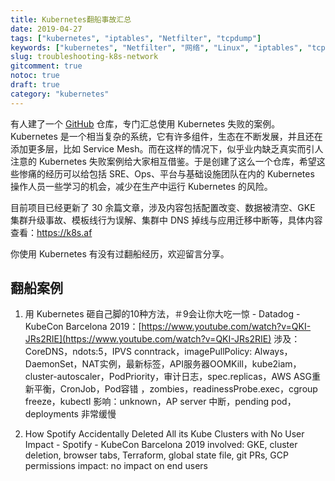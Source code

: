 ```yaml
---
title: Kubernetes翻船事故汇总
date: 2019-04-27
tags: ["kubernetes", "iptables", "Netfilter", "tcpdump"]
keywords: ["kubernetes", "Netfilter", "网络", "Linux", "iptables", "tcpdump", "防火墙"]
slug: troubleshooting-k8s-network
gitcomment: true
notoc: true
draft: true
category: "kubernetes"
---
```


有人建了一个 [GitHub](https://github.com/hjacobs/kubernetes-failure-stories) 仓库，专门汇总使用 Kubernetes 失败的案例。Kubernetes 是一个相当复杂的系统，它有许多组件，生态在不断发展，并且还在添加更多层，比如 Service Mesh。而在这样的情况下，似乎业内缺乏真实而引人注意的 Kubernetes 失败案例给大家相互借鉴。于是创建了这么一个仓库，希望这些惨痛的经历可以给包括 SRE、Ops、平台与基础设施团队在内的 Kubernetes 操作人员一些学习的机会，减少在生产中运行 Kubernetes 的风险。

目前项目已经更新了 30 余篇文章，涉及内容包括配置改变、数据被清空、GKE 集群升级事故、模板线行为误解、集群中 DNS 掉线与应用迁移中断等，具体内容查看：https://k8s.af

你使用 Kubernetes 有没有过翻船经历，欢迎留言分享。


## 翻船案例

1. 用 Kubernetes 砸自己脚的10种方法，＃9会让你大吃一惊 -  Datadog  -  KubeCon Barcelona 2019：[https://www.youtube.com/watch?v=QKI-JRs2RIE](https://www.youtube.com/watch?v=QKI-JRs2RIE)
涉及：CoreDNS，ndots:5，IPVS conntrack，imagePullPolicy: Always，DaemonSet，NAT实例，最新标签，API服务器OOMKill，kube2iam，cluster-autoscaler，PodPriority，审计日志，spec.replicas，AWS ASG重新平衡，CronJob，Pod容错 ，zombies，readinessProbe.exec，cgroup freeze，kubectl
影响：unknown，AP server 中断，pending pod，deployments 非常缓慢

2. How Spotify Accidentally Deleted All its Kube Clusters with No User Impact - Spotify - KubeCon Barcelona 2019
involved: GKE, cluster deletion, browser tabs, Terraform, global state file, git PRs, GCP permissions
impact: no impact on end users